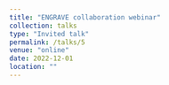 ```yaml
---
title: "ENGRAVE collaboration webinar"
collection: talks
type: "Invited talk"
permalink: /talks/5
venue: "online"
date: 2022-12-01
location: ""
---
```



